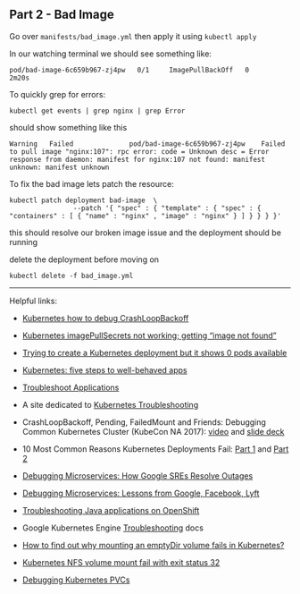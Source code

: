 ## Part 2 -  Bad Image

Go over `manifests/bad_image.yml` then apply it using `kubectl apply`


In our watching terminal we should see something like:

```
pod/bad-image-6c659b967-zj4pw   0/1     ImagePullBackOff   0          2m20s

```

To quickly grep for errors:

```
kubectl get events | grep nginx | grep Error
```

should show something like this
```
Warning   Failed              pod/bad-image-6c659b967-zj4pw    Failed to pull image "nginx:107": rpc error: code = Unknown desc = Error response from daemon: manifest for nginx:107 not found: manifest unknown: manifest unknown
```

To fix the bad image lets patch the resource:

```
kubectl patch deployment bad-image  \
                --patch '{ "spec" : { "template" : { "spec" : { "containers" : [ { "name" : "nginx" , "image" : "nginx" } ] } } } }'

```

this should resolve our broken image issue and the deployment should be running



delete the deployment before moving on
```
kubectl delete -f bad_image.yml
```

---

Helpful links:


- [Kubernetes how to debug CrashLoopBackoff](https://stackoverflow.com/questions/44673957/kubernetes-how-to-debug-crashloopbackoff)
- [Kubernetes imagePullSecrets not working; getting “image not found”](https://stackoverflow.com/questions/32510310/kubernetes-imagepullsecrets-not-working-getting-image-not-found)
- [Trying to create a Kubernetes deployment but it shows 0 pods available](https://stackoverflow.com/questions/51139988/trying-to-create-a-kubernetes-deployment-but-it-shows-0-pods-available)
- [Kubernetes: five steps to well-behaved apps](https://medium.com/@betz.mark/kubernetes-five-steps-to-well-behaved-apps-a7cbeb99471a)

- [Troubleshoot Applications](https://kubernetes.io/docs/tasks/debug-application-cluster/debug-application/)
- A site dedicated to [Kubernetes Troubleshooting](https://kubernetes.feisky.xyz/en/troubleshooting/) 
  
- CrashLoopBackoff, Pending, FailedMount and Friends: Debugging Common Kubernetes Cluster (KubeCon NA 2017): [video](https://www.youtube.com/watch?v=7FOCG5kua1w) and [slide deck](https://afontofuseless.info/debugging-kubernetes-app-deploys-kc2017/)
- 10 Most Common Reasons Kubernetes Deployments Fail: [Part 1](https://kukulinski.com/10-most-common-reasons-kubernetes-deployments-fail-part-1/) and [Part 2](https://kukulinski.com/10-most-common-reasons-kubernetes-deployments-fail-part-1/)

- [Debugging Microservices: How Google SREs Resolve Outages](https://www.infoq.com/presentations/google-debug-microservices)
- [Debugging Microservices: Lessons from Google, Facebook, Lyft](https://thenewstack.io/debugging-microservices-lessons-from-google-facebook-lyft/)
- [Troubleshooting Java applications on OpenShift](https://developers.redhat.com/blog/2017/08/16/troubleshooting-java-applications-on-openshift/)
- Google Kubernetes Engine [Troubleshooting](https://cloud.google.com/kubernetes-engine/docs/troubleshooting) docs

- [How to find out why mounting an emptyDir volume fails in Kubernetes?](https://stackoverflow.com/questions/51206154/how-to-find-out-why-mounting-an-emptydir-volume-fails-in-kubernetes)
- [Kubernetes NFS volume mount fail with exit status 32](https://stackoverflow.com/questions/34113569/kubernetes-nfs-volume-mount-fail-with-exit-status-32)

- [Debugging Kubernetes PVCs](https://itnext.io/debugging-kubernetes-pvcs-a150f5efbe95)
